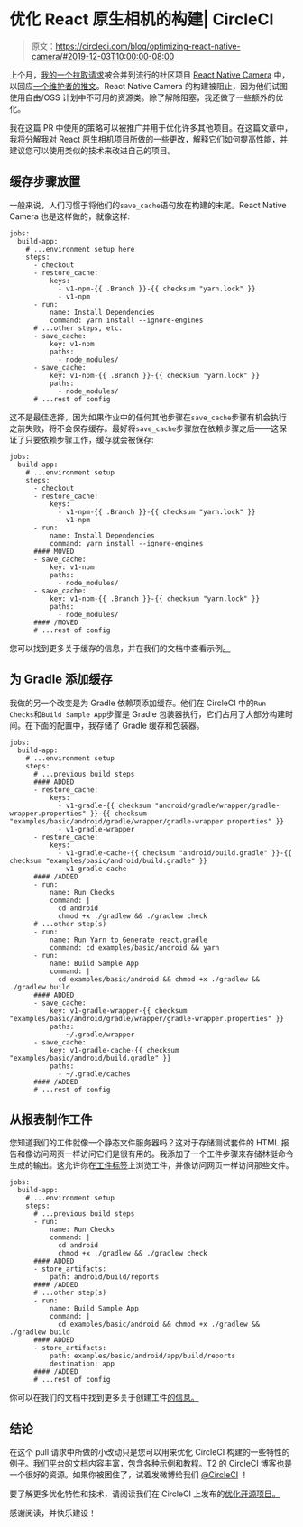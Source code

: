# 优化 React 原生相机的构建| CircleCI

> 原文：<https://circleci.com/blog/optimizing-react-native-camera/#2019-12-03T10:00:00-08:00>

上个月，[我的一个拉取请求](https://github.com/react-native-community/react-native-camera/pull/2550)被合并到流行的社区项目 [React Native Camera](https://github.com/react-native-community/react-native-camera) 中，以回应[一个维护者的推文](https://twitter.com/sseraphini/status/1184824377206067200)。React Native Camera 的构建被阻止，因为他们试图使用自由/OSS 计划中不可用的资源类。除了解除阻塞，我还做了一些额外的优化。

我在这篇 PR 中使用的策略可以被推广并用于优化许多其他项目。在这篇文章中，我将分解我对 React 原生相机项目所做的一些更改，解释它们如何提高性能，并建议您可以使用类似的技术来改进自己的项目。

## 缓存步骤放置

一般来说，人们习惯于将他们的`save_cache`语句放在构建的末尾。React Native Camera 也是这样做的，就像这样:

```
jobs:
  build-app:
    # ...environment setup here
    steps:
      - checkout
      - restore_cache:
          keys:
            - v1-npm-{{ .Branch }}-{{ checksum "yarn.lock" }}
            - v1-npm
      - run:
          name: Install Dependencies
          command: yarn install --ignore-engines
      # ...other steps, etc.
      - save_cache:
          key: v1-npm
          paths:
            - node_modules/
      - save_cache:
          key: v1-npm-{{ .Branch }}-{{ checksum "yarn.lock" }}
          paths:
            - node_modules/
      # ...rest of config 
```

这不是最佳选择，因为如果作业中的任何其他步骤在`save_cache`步骤有机会执行之前失败，将不会保存缓存。最好将`save_cache`步骤放在依赖步骤之后——这保证了只要依赖步骤工作，缓存就会被保存:

```
jobs:
  build-app:
    # ...environment setup
    steps:
      - checkout
      - restore_cache:
          keys:
            - v1-npm-{{ .Branch }}-{{ checksum "yarn.lock" }}
            - v1-npm
      - run:
          name: Install Dependencies
          command: yarn install --ignore-engines
      #### MOVED
      - save_cache:
          key: v1-npm
          paths:
            - node_modules/
      - save_cache:
          key: v1-npm-{{ .Branch }}-{{ checksum "yarn.lock" }}
          paths:
            - node_modules/
      #### /MOVED
      # ...rest of config 
```

您可以找到更多关于缓存的信息，并在我们的文档中查看示例[。](https://circleci.com/docs/caching/)

## 为 Gradle 添加缓存

我做的另一个改变是为 Gradle 依赖项添加缓存。他们在 CircleCI 中的`Run Checks`和`Build Sample App`步骤是 Gradle 包装器执行，它们占用了大部分构建时间。在下面的配置中，我存储了 Gradle 缓存和包装器。

```
jobs:
  build-app:
    # ...environment setup
    steps:
      # ...previous build steps
      #### ADDED
      - restore_cache:
          keys: 
            - v1-gradle-{{ checksum "android/gradle/wrapper/gradle-wrapper.properties" }}-{{ checksum "examples/basic/android/gradle/wrapper/gradle-wrapper.properties" }}
            - v1-gradle-wrapper
      - restore_cache:
          keys:
            - v1-gradle-cache-{{ checksum "android/build.gradle" }}-{{ checksum "examples/basic/android/build.gradle" }}
            - v1-gradle-cache
      #### /ADDED
      - run:
          name: Run Checks
          command: |
            cd android
            chmod +x ./gradlew && ./gradlew check
      # ...other step(s)
      - run:
          name: Run Yarn to Generate react.gradle
          command: cd examples/basic/android && yarn
      - run:
          name: Build Sample App
          command: |
            cd examples/basic/android && chmod +x ./gradlew && ./gradlew build
      #### ADDED
      - save_cache:
          key: v1-gradle-wrapper-{{ checksum "examples/basic/android/gradle/wrapper/gradle-wrapper.properties" }}
          paths:
            - ~/.gradle/wrapper
      - save_cache:
          key: v1-gradle-cache-{{ checksum "examples/basic/android/build.gradle" }}
          paths:
            - ~/.gradle/caches
      #### /ADDED
      # ...rest of config 
```

## 从报表制作工件

您知道我们的工件就像一个静态文件服务器吗？这对于存储测试套件的 HTML 报告和像访问网页一样访问它们是很有用的。我添加了一个工件步骤来存储林挺命令生成的输出。这允许你在[工件标签](https://app.circleci.com/pipelines/github/react-native-community/react-native-camera/jobs/1143)上浏览工件，并像访问网页一样访问那些文件。

```
jobs:
  build-app:
    # ...environment setup
    steps:
      # ...previous build steps
      - run:
          name: Run Checks
          command: |
            cd android
            chmod +x ./gradlew && ./gradlew check
      #### ADDED
      - store_artifacts:
          path: android/build/reports
      #### /ADDED
      # ...other step(s)
      - run:
          name: Build Sample App
          command: |
            cd examples/basic/android && chmod +x ./gradlew && ./gradlew build
      #### ADDED
      - store_artifacts:
          path: examples/basic/android/app/build/reports
          destination: app
      #### /ADDED
      # ...rest of config 
```

你可以在我们的文档中找到更多关于创建工件[的信息。](https://circleci.com/docs/artifacts/)

## 结论

在这个 pull 请求中所做的小改动只是您可以用来优化 CircleCI 构建的一些特性的例子。[我们平台](https://circleci.com/docs/)的文档内容丰富，包含各种示例和教程。T2 的 CircleCI 博客也是一个很好的资源。如果你被困住了，试着发微博给我们 [@CircleCI](https://twitter.com/CircleCI) ！

要了解更多优化特性和技术，请阅读我们在 CircleCI 上发布的[优化开源项目。](https://circleci.com/blog/optimizing-open-source-projects-on-circleci/)

感谢阅读，并快乐建设！